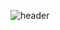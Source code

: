 ![header](https://capsule-render.vercel.app/api?type=waving&color=timeGradient&height=300&section=header&text=hello%20render&fontSize=90)
